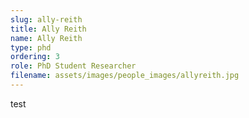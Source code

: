 ```yaml
---
slug: ally-reith
title: Ally Reith
name: Ally Reith
type: phd
ordering: 3
role: PhD Student Researcher
filename: assets/images/people_images/allyreith.jpg
---
```

test
